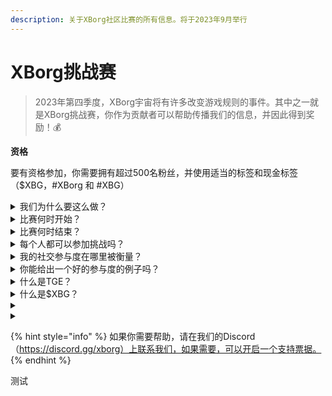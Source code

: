 ```yaml
---
description: 关于XBorg社区比赛的所有信息。将于2023年9月举行
---
```


# XBorg挑战赛

> 2023年第四季度，XBorg宇宙将有许多改变游戏规则的事件。其中之一就是XBorg挑战赛，你作为贡献者可以帮助传播我们的信息，并因此得到奖励！💰

**资格**

要有资格参加，你需要拥有超过500名粉丝，并使用适当的标签和现金标签（$XBG，#XBorg 和 #XBG）

<details>

<summary>我们为什么要这么做？</summary>

我们的目标是提高人们对XBorg的认识，同时展示我们出色的社区、产品和代币。组织比赛是我们选择的方法，以促进愉快和协作的体验。

</details>

<details>

<summary>比赛何时开始？</summary>

比赛计划于2023年9月1日或9月30日开始，具体日期根据我们的进度确定。

</details>

<details>

<summary>比赛何时结束？</summary>

比赛将在代币生成事件（[TGE](./#what-is-a-tge)）后两周结束，具体日期将在后续通知。

</details>

<details>

<summary>每个人都可以参加挑战吗？</summary>

挑战对所有人开放，但只有当你在Twitter上拥有至少500名粉丝时，你的积分才会被计算。

</details>

<details>

<summary>我的社交参与度在哪里被衡量？</summary>

LunarCrush直接从Twitter获取数据，使我们能够提取和分析这些信息。因此，我们专注于衡量你在Twitter上的参与度。请注意，其他社交平台上的参与度不会被考虑。如需更多信息，请访问[https://lunarcrush.com/faq.](https://lunarcrush.com/faq.)

</details>

<details>

<summary>你能给出一个好的参与度的例子吗？</summary>

有效的参与度包括使用标签、现金标签和表情符号创建吸引人的内容。如需进一步指导，你可以查阅我们的全面最佳实践指南：{链接}

</details>

<details>

<summary>什么是TGE？</summary>

TGE代表"代币生成事件"，这是在区块链和加密货币领域主要使用的术语。

**在TGE期间会发生什么？**&#x20;

TGE涉及到为新项目筹集资金，创建和分发新的加密货币或代币给早期参与者。这个过程包括发行公司或组织分配一定数量的代币给初始支持者或投资者。

**TGE和ICO有什么区别？**&#x20;

虽然TGE和ICO（首次代币发行）都是使用代币筹集资金的方法，但这两个术语有时被互换使用。然而，行业内部人士通常更喜欢"TGE"，因为它强调了代币的生成和分发，而不是"发行"或销售的方面。

</details>

<details>

<summary>什么是$XBG？</summary>

[$XBG](../../06-or-token/xbg.md) 是与XBorg项目相关的数字代币。

</details>

<details>

<summary></summary>



</details>

<details>

<summary></summary>



</details>

{% hint style="info" %}
如果你需要帮助，请在我们的Discord（https://discord.gg/xborg）上联系我们，如果需要，可以开启一个支持票据。
{% endhint %}

测试